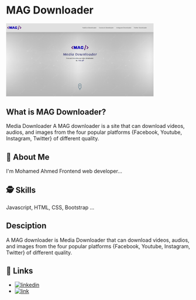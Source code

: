 # MAG Downloader

<img align="center" width="80%" src="https://github.com/Mohamed20a/My-Portfolio/blob/main/assets/img/portfolio/down1.png">

## What is MAG Downloader?
 Media Downloader
 A MAG downloader is a site that can download videos, audios, and images from the four popular platforms {Facebook, Youtube, Instagram, Twitter} of different quality.

## 🚀 About Me
I'm Mohamed Ahmed Frontend web developer...

  
## 🕵️‍ Skills
Javascript, HTML, CSS, Bootstrap ...

## Desciption
A MAG downloader is Media Downloader that can download videos, audios, and images from the four popular platforms {Facebook, Youtube, Instagram, Twitter} of different quality.

## 🔗 Links

- [![linkedin](https://img.shields.io/badge/linkedin-0A66C2?style=for-the-badge&logo=linkedin&logoColor=white)](https://www.linkedin.com/in/mohamed-ahmed-bb358b239/)
- [![link](https://img.shields.io/badge/link-green?style=for-the-badge&logo=link&logoColor=black)](https://mag-downloader.netlify.app/)
